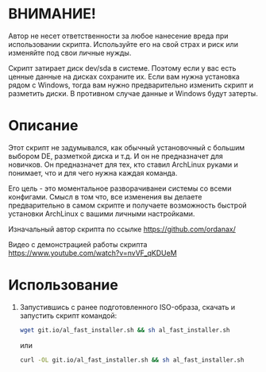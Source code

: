 # ВНИМАНИЕ!
Автор не несет ответственности за любое нанесение вреда при использовании скрипта. Используйте его на свой страх и риск или изменяйте под свои личные нужды.

Скрипт затирает диск dev/sda в системе. Поэтому если у вас есть ценные данные на дисках сохраните их. Если вам нужна установка рядом с Windows, тогда вам нужно предварительно изменить скрипт и разметить диски. В противном случае данные и Windows будут затерты.

# Описание
Этот скрипт не задумывался, как обычный установочный с большим выбором DE, разметкой диска и т.д. И он не предназначет для новичков. Он предназначет для тех, кто ставил ArchLinux руками и понимает, что и для чего нужна каждая команда. 

Его цель - это моментальное разворачиванеи системы со всеми конфигами. Смысл в том что, все изменения вы делаете предварительно в самом скрипте и получаете возможность быстрой установки ArchLinux с вашими личными настройками.

Изначальный автор скрипта по ссылке https://github.com/ordanax/

Видео с демонстрацией работы скрипта https://www.youtube.com/watch?v=nvVF_qKDUeM

# Использование 
1) Запустившись с ранее подготовленного ISO-образа, скачать и запустить скрипт командой:

   ```bash 
   wget git.io/al_fast_installer.sh && sh al_fast_installer.sh
   ```
   или
   
    ```bash
   curl -OL git.io/al_fast_installer.sh && sh al_fast_installer.sh
   ```